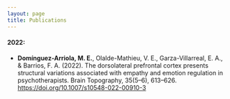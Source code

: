 ```yaml
---
layout: page
title: Publications
---
```


#### 2022: 
- **Domínguez-Arriola, M. E.**, Olalde-Mathieu, V. E., Garza-Villarreal, E. A., & Barrios, F. A. (2022). The dorsolateral prefrontal cortex presents structural variations associated with empathy and emotion regulation in psychotherapists. Brain Topography, 35(5–6), 613–626. https://doi.org/10.1007/s10548-022-00910-3 
